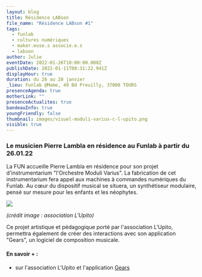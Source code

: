```yaml
---
layout: blog
title: Résidence LABson
file_name: "Résidence LABson #1"
tags:
  - funlab
  - cultures numériques
  - maker.euse.s associe.e.s
  - labson
author: Julie
eventDate: 2022-01-26T10:00:00.000Z
publishDate: 2022-01-11T08:31:22.941Z
displayHour: true
duration: du 26 au 28 janvier
_lieu: Funlab @Mame, 49 Bd Preuilly, 37000 TOURS
presenceAgenda: true
motherLink: ""
presenceActualites: true
bandeauInfo: true
youngFriendly: false
thumbnail: images/visuel-moduli-varius-c-l-upito.png
visible: true
---
```

### Le musicien Pierre Lambla en résidence au Funlab à partir du 26.01.22

La FUN accueille Pierre Lambla en résidence pour son projet d'instrumentarium "l'Orchestre Moduli Varius". La fabrication de cet instrumentarium fera appel aux machines à commandes numériques du Funlab. Au cœur du dispositif musical se situera, un synthétiseur modulaire, pensé sur mesure pour les enfants et les néophytes.

![](images/visuel-moduli-varius-c-l-upito.png)

*(crédit image : association L'Upito)*

Ce projet artistique et pédagogique porté par l'association L'Upito, permettra également de créer des interactions avec son application "Gears", un logiciel de composition musicale.

#### En savoir + :

* sur l'association L'Upito et l'application [Gears](https://lupito.net/gears)